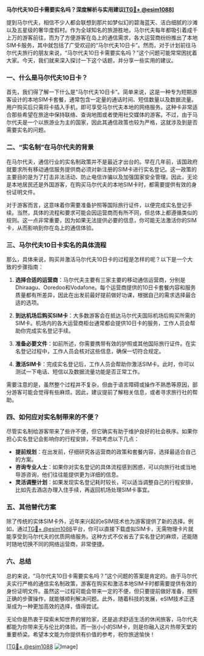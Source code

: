 **马尔代夫10日卡需要实名吗？深度解析与实用建议[[TG💪+ @esim1088](https://t.me/s/esim1088)]**

提到马尔代夫，相信不少人都会联想到那片如梦似幻的碧海蓝天、洁白细腻的沙滩以及五星级的奢华度假村。作为全球知名的旅游胜地，马尔代夫每年都吸引着成千上万的游客前往，而为了方便游客在岛上的通信需求，各大运营商纷纷推出了本地SIM卡服务，其中就包括了广受欢迎的“马尔代夫10日卡”。然而，对于计划前往马尔代夫旅行的朋友来说，“马尔代夫10日卡需要实名吗？”这个问题可能常常困扰着大家。今天，我们就来深入探讨一下这个话题，并分享一些实用的建议。

### 一、什么是马尔代夫10日卡？

首先，我们得了解一下什么是“马尔代夫10日卡”。简单来说，这是一种专为短期游客设计的本地SIM卡套餐，通常包含一定量的通话时间、短信数量以及数据流量。用户购买后只需将卡插入手机，即可享受马尔代夫本地的网络服务。这种卡非常适合那些希望在旅途中保持联络、查询地图或者使用社交媒体的游客。不过，由于马尔代夫是一个以旅游业为主的国家，因此其通信政策也较为严格，这就涉及到是否需要实名的问题。

### 二、“实名制”在马尔代夫的背景

在马尔代夫，通信行业的实名制政策并不是最近才出台的。早在几年前，该国政府就要求所有移动通信服务提供商必须对新注册的SIM卡进行实名登记。这一政策的主要目的是为了打击非法活动、防止电信诈骗以及加强国家安全管理。因此，无论是本地居民还是外国游客，在购买马尔代夫的本地SIM卡时，都需要提供有效的身份证明文件。

对于游客而言，这意味着你需要准备护照等国际旅行证件，以便完成实名登记手续。当然，具体的流程和要求可能会因运营商而有所不同，但总体上都遵循类似的规则。这一点非常重要，因为如果无法提供必要的信息，你可能无法激活你的SIM卡，从而影响到你在岛上的通信体验。

### 三、马尔代夫10日卡实名的具体流程

那么，具体来说，购买并激活马尔代夫10日卡的过程是怎样的呢？以下是一个大致的步骤指南：

1. **选择合适的运营商**：马尔代夫主要有三家主要的移动通信运营商，分别是Dhiraagu、Ooredoo和Vodafone。每个运营商提供的10日卡套餐内容和服务质量都有所差异，因此在出发前最好提前做好功课，根据自己的需求选择最合适的选项。

2. **到达机场后购买SIM卡**：大多数游客会在抵达马尔代夫国际机场后购买所需的SIM卡。机场内的各大运营商柜台通常都会提供10日卡的服务，工作人员会帮助你完成实名登记手续。

3. **准备必要文件**：如前所述，你需要携带有效的护照或其他国际旅行证件。在实名登记过程中，工作人员会核对这些信息，确保一切符合规定。

4. **激活SIM卡**：完成实名登记后，工作人员会帮助你激活SIM卡。此时，你可以测试一下电话、短信以及数据流量功能是否正常工作。

需要注意的是，虽然整个过程并不复杂，但由于语言障碍或操作不熟悉等原因，部分游客可能会觉得有些麻烦。因此，建议提前了解相关信息，或者寻求旅行社的帮助。

### 四、如何应对实名制带来的不便？

尽管实名制给游客带来了些许不便，但它确实有助于维护良好的社会秩序。如果你担心实名登记会影响你的行程安排，不妨考虑以下几点：

- **提前规划**：在出发前，仔细研究各运营商的政策和套餐内容，选择最适合自己的方案。
- **咨询专业人士**：如果你对实名登记的具体流程感到困惑，可以向旅行社或当地导游咨询，他们往往能提供更为详细的信息。
- **灵活调整计划**：如果发现实名登记耗时较长，可以适当调整自己的行程安排，比如先去酒店办理入住手续，再返回机场处理SIM卡事宜。

### 五、其他替代方案

除了传统的实体SIM卡外，近年来兴起的eSIM技术也为游客提供了新的选择。例如，通过[TG💪+ @esim1088](https://t.me/s/esim1088)平台，你可以直接下载虚拟SIM卡，无需物理卡片就能享受到马尔代夫的优质网络服务。这种方式不仅省去了实名登记的麻烦，还能随时随地切换不同的网络运营商，非常便捷。

### 六、总结

总的来说，“马尔代夫10日卡需要实名吗？”这个问题的答案是肯定的。由于马尔代夫实行严格的通信实名制政策，游客在购买和激活本地SIM卡时都需要提供有效的身份证明文件。虽然这一过程可能会带来一定的不便，但只要提前做好准备，按照正确的步骤操作，就能够顺利解决问题。此外，随着科技的发展，eSIM技术正逐渐成为一种更加高效的选择，值得尝试。

无论你是热衷于探索未知世界的冒险家，还是追求舒适生活的休闲旅客，马尔代夫都能为你带来无与伦比的体验。而一张小小的SIM卡，则是你融入这片热带天堂的重要桥梁。希望本文能为你提供有价值的参考，祝你旅途愉快！

[[TG💪+ @esim1088](https://t.me/s/esim1088) ![Image](https://i.postimg.cc/4NQfJmqS/Snipaste-2025-05-13-00-14-12.png)]